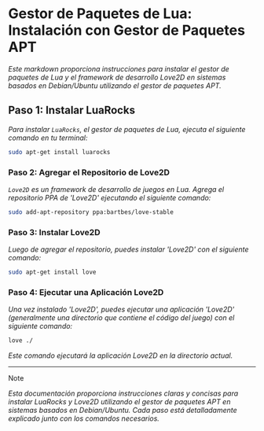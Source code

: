 <!-- Autor: Daniel Benjamin Perez Morales -->
<!-- GitHub: https://github.com/DanielPerezMoralesDev13 -->
<!-- Correo electrónico: danielperezdev@proton.me -->

# Gestor de Paquetes de Lua: Instalación con Gestor de Paquetes APT

*Este markdown proporciona instrucciones para instalar el gestor de paquetes de Lua y el framework de desarrollo Love2D en sistemas basados en Debian/Ubuntu utilizando el gestor de paquetes APT.*

## Paso 1: Instalar LuaRocks

*Para instalar `LuaRocks`, el gestor de paquetes de Lua, ejecuta el siguiente comando en tu terminal:*

```bash
sudo apt-get install luarocks
```

### Paso 2: Agregar el Repositorio de Love2D

*`Love2D` es un framework de desarrollo de juegos en Lua. Agrega el repositorio PPA de 'Love2D' ejecutando el siguiente comando:*

```bash
sudo add-apt-repository ppa:bartbes/love-stable
```

### Paso 3: Instalar Love2D

*Luego de agregar el repositorio, puedes instalar 'Love2D' con el siguiente comando:*

```bash
sudo apt-get install love
```

### Paso 4: Ejecutar una Aplicación Love2D

*Una vez instalado 'Love2D', puedes ejecutar una aplicación 'Love2D' (generalmente una directorio que contiene el código del juego) con el siguiente comando:*

```bash
love ./
```

*Este comando ejecutará la aplicación Love2D en la directorio actual.*

---

> [!NOTE]
> *Esta documentación proporciona instrucciones claras y concisas para instalar LuaRocks y Love2D utilizando el gestor de paquetes APT en sistemas basados en Debian/Ubuntu. Cada paso está detalladamente explicado junto con los comandos necesarios.*
